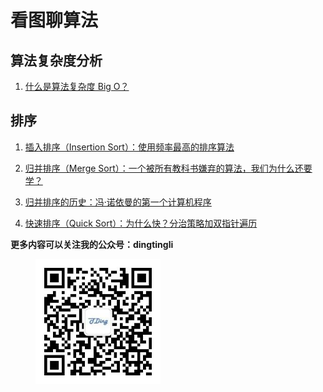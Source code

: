# 看图聊算法

## 算法复杂度分析 

1. [什么是算法复杂度 Big O？](./bigo.md)

## 排序

1. [插入排序（Insertion Sort）：使用频率最高的排序算法](./Sort/Insertionsort.md)

2. [归并排序（Merge Sort）：一个被所有教科书嫌弃的算法，我们为什么还要学？](./Sort/mergesort.md)

3. [归并排序的历史：冯·诺依曼的第一个计算机程序](./Sort/mergesort%20history.md)

4. [快速排序（Quick Sort）：为什么快？分治策略加双指针遍历](./Sort/quicksort.md)

**更多内容可以关注我的公众号：dingtingli**

<figure>
    <img src="doc/illustrations/mpweixin.jpg" width="200" align="center">
</figure>